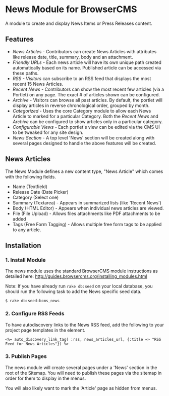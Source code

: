 # News Module for BrowserCMS

A module to create and display News Items or Press Releases content.

## Features

* *News Articles* - Contributors can create News Articles with attributes like release date, title, summary, body and an attachment.
* *Friendly URLs* - Each news article will have its own unique path created automatically based on its name. Published article can be accessed via these paths.
* *RSS - Visitors* can subscribe to an RSS feed that displays the most recent 15 News Articles.
* *Recent News* - Contributors can show the most recent few articles (via a Portlet) on any page. The exact # of articles shown can be configured.
* *Archive* - Visitors can browse all past articles. By default, the portlet will display articles in reverse chronological order, grouped by month.
* *Categorized* - Uses the core Category module to allow each News Article to marked for a particular Category. Both the _Recent News_ and _Archive_ can be configured to show articles only in a particular category.
* *Configurable Views* - Each portlet's view can be edited via the CMS UI to be tweaked for any site design.
* *News Section* - A top level 'News' section will be created along with several pages designed to handle the above features will be created.

## News Articles
The News Module defines a new content type, "News Article" which comes with the following fields.

* Name (Textfield)
* Release Date (Date Picker)
* Category (Select one)
* Summary (Textarea) - Appears in summarized lists (like 'Recent News')
* Body (HTML Editor) - Appears when individual news articles are viewed.
* File (File Upload) - Allows files attachments like PDF attachments to be added
* Tags (Free Form Tagging) - Allows multiple free form tags to be applied to any article.

## Installation

### 1. Install Module

The news module uses the standard BrowserCMS module instructions as detailed here: http://guides.browsercms.org/installing_modules.html

Note: If you have already run `rake db:seed` on your local database, you should run the following task to add the News specific seed data.

```
$ rake db:seed:bcms_news
```

### 2. Configure RSS Feeds

To have autodiscovery links to the News RSS feed, add the following to your project page templates in the <head> element.

```
<%= auto_discovery_link_tag( :rss, news_articles_url, {:title => "RSS Feed for News Articles"}) %>
```

### 3. Publish Pages

The news module will create several pages under a 'News' section in the root of the Sitemap. You will need to publish these pages via the sitemap in order for them to display in the menus.

You will also likely want to mark the 'Article' page as hidden from menus.
